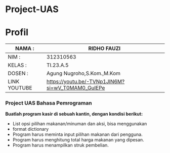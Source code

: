 # Project-UAS
# Profil

| NAMA  :| RIDHO FAUZI |
| --- | --- |
| NIM   :| 312310563 |
| KELAS :| TI.23.A.5 |
| DOSEN :| Agung Nugroho,S.Kom.,M.Kom |
| LINK YOUTUBE | https://youtu.be/-TVNp1JlN6M?si=wV_T0MAM0_GuIEPe |

### Project UAS Bahasa Pemrograman

**Buatlah program kasir di sebuah kantin, dengan kondisi berikut:**
- List opsi pilihan makanan/minuman dan aksi, bisa menggunakan
- format dictionary
- Program harus meminta input pilihan makanan dari pengguna.
- Program harus menghitung total harga makanan yang dipesan.
- Program harus menampilkan struk pembelian.
